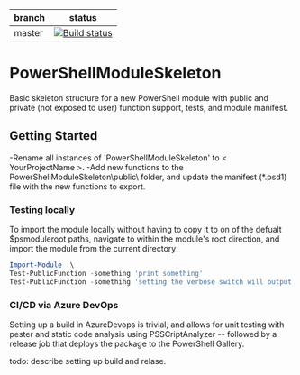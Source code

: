 | branch | status |
| ------------- |:-------------:| 
| master | [![Build status](https://alekj.visualstudio.com/Jouharyan%20Consulting/_apis/build/status/powershell-module-skeleton-CI)](https://alekj.visualstudio.com/Jouharyan%20Consulting/_build/latest?definitionId=3) | 

# PowerShellModuleSkeleton
Basic skeleton structure for a new PowerShell module with public and private (not exposed to user) function support, tests, and module manifest.

## Getting Started
-Rename all instances of 'PowerShellModuleSkeleton' to < YourProjectName >.
-Add new functions to the PowerShellModuleSkeleton\public\ folder, and update the manifest (*.psd1) file with the new functions to export.

### Testing locally
To import the module locally without having to copy it to on of the defualt $psmoduleroot paths, navigate to within the module's root direction, and import the module from the current directory:
```PowerShell
Import-Module .\
Test-PublicFunction -something 'print something'
Test-PublicFunction -something 'setting the verbose switch will output the same message to the verbose stream, since the [cmdletingbinding()] decorator was used.'
```
### CI/CD via Azure DevOps
Setting up a build in AzureDevops is trivial, and allows for unit testing with pester and static code analysis using PSSCriptAnalyzer -- followed by a release job that deploys the package to the PowerShell Gallery.

todo: describe setting up build and relase.

